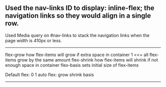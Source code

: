 

Used the nav-links ID to display: inline-flex; the navigation links so they would align in a single row.
------------

Used Media query on #nav-links to stack the navigation links when the page width is 410px or less.







------------

flex-grow   how flex-items will grow if extra space in container
            1 <<= all flex-items grow by the same amount
flex-shrink how flex-items will shrink if not enough space in container
flex-basis  sets initial size of flex-items


Default     flex:   0           1       auto
            flex: grow      shrink      basis

------------




